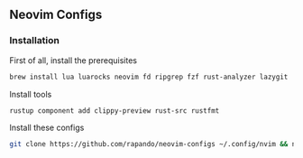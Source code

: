 ## Neovim Configs

### Installation



First of all, install the prerequisites

```sh
brew install lua luarocks neovim fd ripgrep fzf rust-analyzer lazygit
```

Install tools

```sh
rustup component add clippy-preview rust-src rustfmt
```

Install these configs

```sh
git clone https://github.com/rapando/neovim-configs ~/.config/nvim && nvim
```